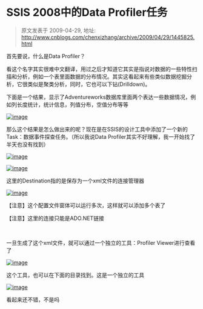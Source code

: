 # SSIS 2008中的Data Profiler任务 
> 原文发表于 2009-04-29, 地址: http://www.cnblogs.com/chenxizhang/archive/2009/04/29/1445825.html 


首先要说，什么是Data Profiler？

 看这个名字其实很难中文翻译，用过之后才知道它其实是指说对数据的一些特性扫描和分析，例如一个表里面数据的分布情况。其实这看起来有些类似数据挖掘分析，它很类似是聚类分析，同时，它也可以下钻(Drilldown)。

 下面是一个结果，显示了Adventureworks数据库里面两个表达一些数据情况，例如列长度统计，统计信息，列值分布，空值分布等等

 [![image](http://images.cnblogs.com/cnblogs_com/chenxizhang/WindowsLiveWriter/SSIS2008DataProfiler_625C/image_thumb.png "image")](http://images.cnblogs.com/cnblogs_com/chenxizhang/WindowsLiveWriter/SSIS2008DataProfiler_625C/image_2.png) 

 那么这个结果是怎么做出来的呢？现在是在SSIS的设计工具中添加了一个新的Task：数据事件探查任务。（所以我说Data Profiler其实不好理解，我一开始找了半天也没有找到）

 [![image](http://images.cnblogs.com/cnblogs_com/chenxizhang/WindowsLiveWriter/SSIS2008DataProfiler_625C/image_thumb_1.png "image")](http://images.cnblogs.com/cnblogs_com/chenxizhang/WindowsLiveWriter/SSIS2008DataProfiler_625C/image_4.png) 

 [![image](http://images.cnblogs.com/cnblogs_com/chenxizhang/WindowsLiveWriter/SSIS2008DataProfiler_625C/image_thumb_2.png "image")](http://images.cnblogs.com/cnblogs_com/chenxizhang/WindowsLiveWriter/SSIS2008DataProfiler_625C/image_6.png)  

 这里的Destination指的是保存为一个xml文件的连接管理器

 [![image](http://images.cnblogs.com/cnblogs_com/chenxizhang/WindowsLiveWriter/SSIS2008DataProfiler_625C/image_thumb_3.png "image")](http://images.cnblogs.com/cnblogs_com/chenxizhang/WindowsLiveWriter/SSIS2008DataProfiler_625C/image_8.png) 

 【注意】这个配置文件窗体可以运行多次，这样就可以添加多个表了

 【注意】这里的连接只能是ADO.NET链接

  

 一旦生成了这个xml文件，就可以通过一个独立的工具：Profiler Viewer进行查看了

 [![image](http://images.cnblogs.com/cnblogs_com/chenxizhang/WindowsLiveWriter/SSIS2008DataProfiler_625C/image_thumb_4.png "image")](http://images.cnblogs.com/cnblogs_com/chenxizhang/WindowsLiveWriter/SSIS2008DataProfiler_625C/image_10.png) 

 这个工具，也可以在下面的目录找到。这是一个独立的工具

 [![image](http://images.cnblogs.com/cnblogs_com/chenxizhang/WindowsLiveWriter/SSIS2008DataProfiler_625C/image_thumb_5.png "image")](http://images.cnblogs.com/cnblogs_com/chenxizhang/WindowsLiveWriter/SSIS2008DataProfiler_625C/image_12.png) 

 看起来还不错，不是吗

